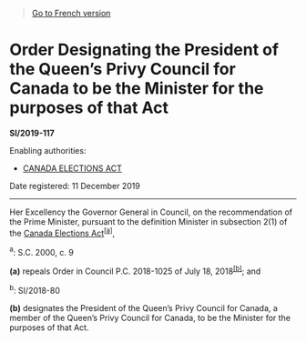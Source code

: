 > [Go to French version](/fr/Règlements/Textes%20réglementaires/2019/117.md)

# Order Designating the President of the Queen’s Privy Council for Canada to be the Minister for the purposes of that Act

**SI/2019-117**

Enabling authorities: 
- [CANADA ELECTIONS ACT](/en/Acts/Statutes%20of%20Canada/2000/c.%209.md)

Date registered: 11 December 2019

----------

Her Excellency the Governor General in Council, on the recommendation of the Prime Minister, pursuant to the definition Minister in subsection 2(1) of the [Canada Elections Act](/en/Acts/Statutes%20of%20Canada/2000/c.%209.md)<sup><a href='#fn_320_hq_10667'>[a]</a></sup>,

<a name='fn_320_hq_10667'><sup>a</sup></a>: S.C. 2000, c. 9<br />

**(a)** repeals Order in Council P.C. 2018-1025 of July 18, 2018<sup><a href='#fn_81000-3-1907_hq_26065'>[b]</a></sup>; and

<a name='fn_81000-3-1907_hq_26065'><sup>b</sup></a>: SI/2018-80<br />



**(b)** designates the President of the Queen’s Privy Council for Canada, a member of the Queen’s Privy Council for Canada, to be the Minister for the purposes of that Act.




